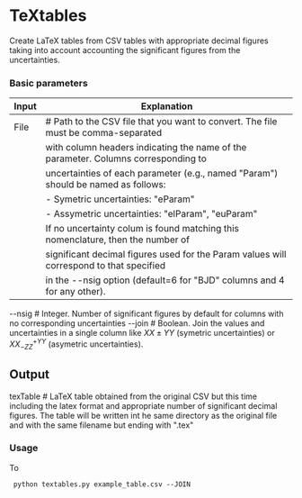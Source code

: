 # TeXtables
 Create LaTeX tables from CSV tables with appropriate decimal figures taking into account
 accounting the significant figures from the uncertainties. 


### Basic parameters

| Input     | Explanation                                                                                 |
| ---       | ---                                                                                         |
| File      | # Path to the CSV file that you want to convert. The file must be comma-separated           | 
|           |     with column headers indicating the name of the parameter. Columns corresponding to      | 
|           |     uncertainties of each parameter (e.g., named "Param") should be named as follows:       |  
|           |     - Symetric uncertainties: "eParam"                                                      |  
|           |     - Assymetric uncertainties: "elParam", "euParam"                                        |  
|           |     If no uncertainty colum is found matching this nomenclature, then the number of         |  
|           |     significant decimal figures used for the Param values will correspond to that specified |  
|           |     in the --nsig option (default=6 for "BJD" columns and 4 for any other).                 |  

--nsig      # Integer. Number of significant figures by default for columns with no corresponding uncertainties
--join      # Boolean. Join the values and uncertainties in a single column like  $XX \pm YY$ (symetric uncertainties)
                or $XX^{+YY}_{-ZZ}$ (asymetric uncertainties).

Output      
-------
texTable    # LaTeX table obtained from the original CSV but this time including the latex format and 
                appropriate number of significant decimal figures. The table will be written int he same 
                directory as the original file and with the same filename but ending with ".tex" 


### Usage

To 

```
 python textables.py example_table.csv --JOIN
```

